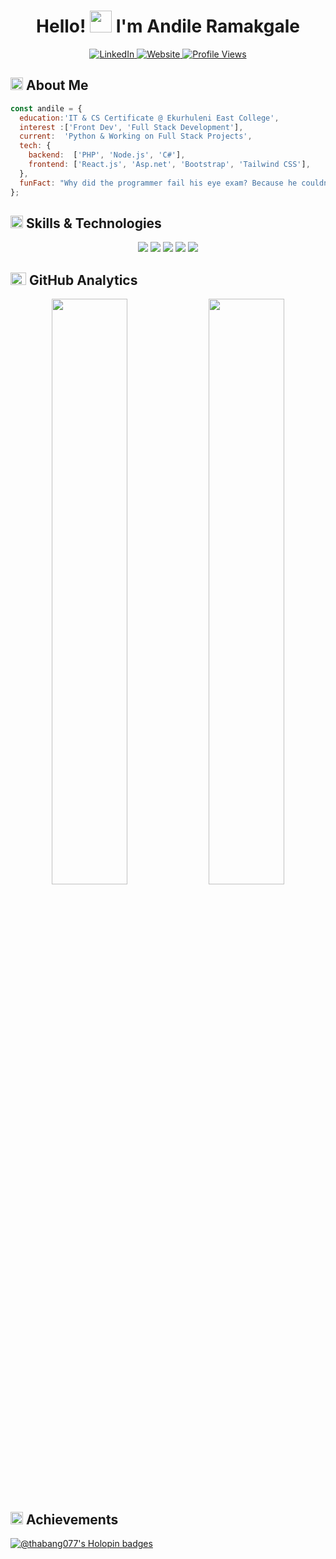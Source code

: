 <div align="center">

  <h1>Hello! <img src="https://media.giphy.com/media/hvRJCLFzcasrR4ia7z/giphy.gif" width="35px" height="35px"> I'm Andile Ramakgale</h1>
  
  <a href="https://linkedin.com/in/thabang077">
    <img src="https://img.shields.io/badge/LinkedIn-%230A66C2.svg?style=for-the-badge&logo=linkedin&logoColor=white" alt="LinkedIn">
  </a>
  <a href="https://thabang077.github.io/Andile-Ramakgale-Personal-Website/">
    <img src="https://img.shields.io/badge/Website-%23171717.svg?style=for-the-badge&logo=google-chrome&logoColor=white" alt="Website">
  </a>
  <a href="https://github.com/thabang077">
    <img src="https://komarev.com/ghpvc/?username=thabang077&style=for-the-badge&color=brightgreen" alt="Profile Views">
  </a> 
</div>


<h2 align="left">
  <img src="https://media2.giphy.com/media/QssGEmpkyEOhBCb7e1/giphy.gif?cid=ecf05e47a0n3gi1bfqntqmob8g9aid1oyj2wr3ds3mg700bl&rid=giphy.gif" width="20px" height="20px"> 
  About Me 
</h2>

```js
const andile = {
  education:'IT & CS Certificate @ Ekurhuleni East College',
  interest :['Front Dev', 'Full Stack Development'],
  current:  'Python & Working on Full Stack Projects',
  tech: {
    backend:  ['PHP', 'Node.js', 'C#'],
    frontend: ['React.js', 'Asp.net', 'Bootstrap', 'Tailwind CSS'],
  },
  funFact: "Why did the programmer fail his eye exam? Because he couldn’t C# anymore! 👓😂",
};
```

<h2 align="left">
  <img src="https://media2.giphy.com/media/QssGEmpkyEOhBCb7e1/giphy.gif?cid=ecf05e47a0n3gi1bfqntqmob8g9aid1oyj2wr3ds3mg700bl&rid=giphy.gif" width="20px" height="20px">
  Skills & Technologies
</h2>

<div align="center">
  
  <img src="https://skillicons.dev/icons?i=react,next,threejs,tailwind,nodejs,express" />
  <img src="https://skillicons.dev/icons?i=python,js,html,css" />
  <img src="https://skillicons.dev/icons?i=github" />
  <img src="https://skillicons.dev/icons?i=postgresql,mysql,mongodb" />
  <img src="https://skillicons.dev/icons?i=bash" />
</div>

<h2 align="left">
  <img src="https://media.giphy.com/media/iY8CRBdQXODJSCERIr/giphy.gif" width="25px" height="20px">
  GitHub Analytics
</h2>

<p align="center">
  <img width="49%" src="https://lohit-readme-stats.vercel.app/api?username=lohitkolluri&show_icons=true&hide_title=true&theme=tokyonight&hide_border=true&bg_color=00000000&show_owner=true&rank_icon=github&count_private=true"/>
  <img width="49%" src="https://github-readme-streak-stats-three-umber.vercel.app?user=lohitkolluri&theme=tokyonight&hide_border=true&background=00000000"/>
</p>

<h2 align="left">
  <img src="https://media.giphy.com/media/WFZvB7VIXBgiz3oDXE/giphy.gif" width="20px" height="20px">
  Achievements
</h2>

<div align="left">
  
[![@thabang077's Holopin badges](https://holopin.me/lohitkolluri)](https://holopin.io/@thabang077)
</div>
